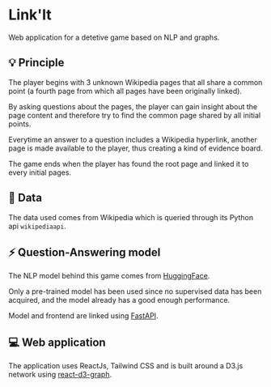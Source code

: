 # Link'It

Web application for a detetive game based on NLP and graphs.

## 💡 Principle

The player begins with 3 unknown Wikipedia pages that all share a common point (a fourth page from which all pages have been originally linked). 

By asking questions about the pages, the player can gain insight about the page content and therefore try to find the common page shared by all initial points.

Everytime an answer to a question includes a Wikipedia hyperlink, another page is made available to the player, thus creating a kind of evidence board.

The game ends when the player has found the root page and linked it to every initial pages.

## 📁 Data

The data used comes from Wikipedia which is queried through its Python api `wikipediaapi`.

## ⚡ Question-Answering model

The NLP model behind this game comes from [HuggingFace](https://huggingface.co/).

Only a pre-trained model has been used since no supervised data has been acquired, and the model already has a good enough performance.

Model and frontend are linked using [FastAPI](https://fastapi.tiangolo.com/).

## 💻 Web application

The application uses ReactJs, Tailwind CSS and is built around a D3.js network using [react-d3-graph](https://github.com/danielcaldas/react-d3-graph).